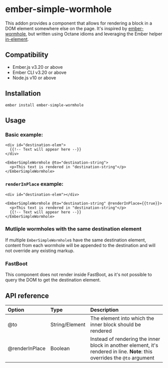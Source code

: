 # ember-simple-wormhole

This addon provides a component that allows for rendering a block in a DOM element somewhere else on the page. It's inspired by [ember-wormhole](https://github.com/yapplabs/ember-wormhole), but written using Octane idioms and leveraging the Ember helper [in-element](https://github.com/emberjs/ember.js/blob/master/packages/%40ember/-internals/glimmer/lib/syntax/in-element.ts).

## Compatibility

* Ember.js v3.20 or above
* Ember CLI v3.20 or above
* Node.js v10 or above


## Installation

```
ember install ember-simple-wormhole
```


## Usage

### Basic example:
```
<div id="destination-elem">
  {{!-- Text will appear here --}}
</div>

<EmberSimpleWormhole @to="destination-string">
  <p>This text is rendered in "destination-string"</p>
</EmberSimpleWormhole>
```

### `renderInPlace` example:
```
<div id="destination-elem"></div>

<EmberSimpleWormhole @to="destination-string" @renderInPlace={{true}}>
  <p>This text is rendered in "destination-string"</p>
  {{!-- Text will appear here --}}
</EmberSimpleWormhole>
```

### Mutliple wormholes with the same destination element
If multiple `EmberSimpleWormhole`s have the same destination element, content from each wormhole will be appended to the destination and will not override any existing markup.

### FastBoot
This component does not render inside FastBoot, as it's not possible to query the DOM to get the destination element.

## API reference
|  Option  | Type | Description |
|:---|:--------|:------------|
| @to | String/Element | The element into which the inner block should be rendered |
| @renderInPlace | Boolean | Instead of rendering the inner block in another element, it's rendered in line. **Note**: this overrides the `@to` argument |